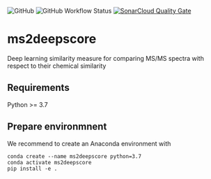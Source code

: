 ![GitHub](https://img.shields.io/github/license/matchms/ms2deepscore)
![GitHub Workflow Status](https://img.shields.io/github/workflow/status/matchms/ms2deepscore/CI%20Build)
[![SonarCloud Quality Gate](https://sonarcloud.io/api/project_badges/measure?project=matchms_ms2deepscore&metric=alert_status)](https://sonarcloud.io/dashboard?id=matchms_ms2deepscore)

# ms2deepscore
Deep learning similarity measure for comparing MS/MS spectra with respect to their chemical similarity

## Requirements

Python >= 3.7

## Prepare environmnent
We recommend to create an Anaconda environment with

```
conda create --name ms2deepscore python=3.7
conda activate ms2deepscore
pip install -e .
```
